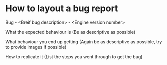 # How to layout a bug report

Bug - \<Breif bug description\> - \<Engine version number\>

What the expected behaviour is (Be as descriptive as possible)

What behaviour you end up getting (Again be as descriptive as possible, try to provide images if possible)

How to replicate it (List the steps you went through to get the bug)